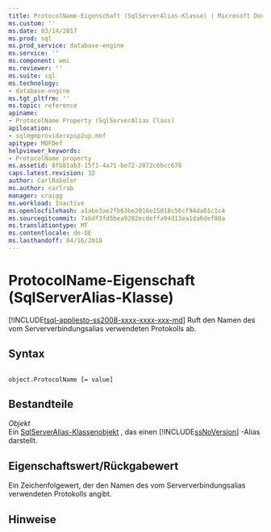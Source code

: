 ```yaml
---
title: ProtocolName-Eigenschaft (SqlServerAlias-Klasse) | Microsoft Docs
ms.custom: ''
ms.date: 03/14/2017
ms.prod: sql
ms.prod_service: database-engine
ms.service: ''
ms.component: wmi
ms.reviewer: ''
ms.suite: sql
ms.technology:
- database-engine
ms.tgt_pltfrm: ''
ms.topic: reference
apiname:
- ProtocolName Property (SqlServerAlias Class)
apilocation:
- sqlmgmproviderxpsp2up.mof
apitype: MOFDef
helpviewer_keywords:
- ProtocolName property
ms.assetid: 8fb81ab3-15f1-4a71-be72-2072c6bcc670
caps.latest.revision: 32
author: CarlRabeler
ms.author: carlrab
manager: craigg
ms.workload: Inactive
ms.openlocfilehash: a1abe3ae2fb63be2016e15018c56cf94da01c1c4
ms.sourcegitcommit: 7a6df3fd5bea9282ecdeffa94d13ea1da6def80a
ms.translationtype: MT
ms.contentlocale: de-DE
ms.lasthandoff: 04/16/2018
---
```

# <a name="protocolname-property-sqlserveralias-class"></a>ProtocolName-Eigenschaft (SqlServerAlias-Klasse)
[!INCLUDE[tsql-appliesto-ss2008-xxxx-xxxx-xxx-md](../../../includes/tsql-appliesto-ss2008-xxxx-xxxx-xxx-md.md)]
  Ruft den Namen des vom Serververbindungsalias verwendeten Protokolls ab.  
  
## <a name="syntax"></a>Syntax  
  
```  
  
object.ProtocolName [= value]  
```  
  
## <a name="parts"></a>Bestandteile  
 *Objekt*  
 Ein [SqlServerAlias-Klassenobjekt](../../../relational-databases/wmi-provider-configuration-classes/sqlserveralias-class/sqlserveralias-class.md) , das einen [!INCLUDE[ssNoVersion](../../../includes/ssnoversion-md.md)] -Alias darstellt.  
  
## <a name="property-valuereturn-value"></a>Eigenschaftswert/Rückgabewert  
 Ein Zeichenfolgewert, der den Namen des vom Serververbindungsalias verwendeten Protokolls angibt.  
  
## <a name="remarks"></a>Hinweise  
  
